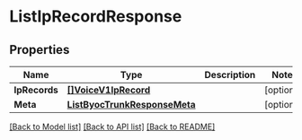 # ListIpRecordResponse

## Properties

Name | Type | Description | Notes
------------ | ------------- | ------------- | -------------
**IpRecords** | [**[]VoiceV1IpRecord**](VoiceV1IpRecord.md) |  |[optional] 
**Meta** | [**ListByocTrunkResponseMeta**](ListByocTrunkResponseMeta.md) |  |[optional] 

[[Back to Model list]](../README.md#documentation-for-models) [[Back to API list]](../README.md#documentation-for-api-endpoints) [[Back to README]](../README.md)


